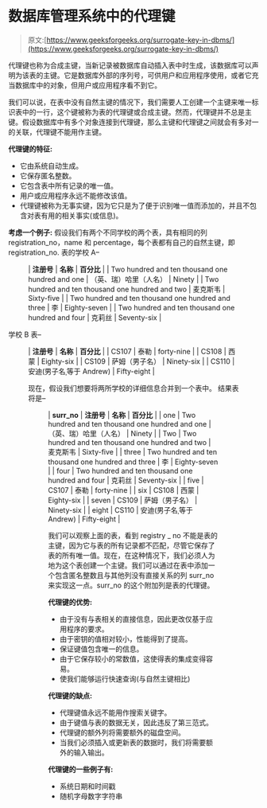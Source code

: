 # 数据库管理系统中的代理键

> 原文:[https://www.geeksforgeeks.org/surrogate-key-in-dbms/](https://www.geeksforgeeks.org/surrogate-key-in-dbms/)

代理键也称为合成主键，当新记录被数据库自动插入表中时生成，该数据库可以声明为该表的主键。它是数据库外部的序列号，可供用户和应用程序使用，或者它充当数据库中的对象，但用户或应用程序看不到它。

我们可以说，在表中没有自然主键的情况下，我们需要人工创建一个主键来唯一标识表中的一行，这个键被称为表的代理键或合成主键。然而，代理键并不总是主键。假设数据库中有多个对象连接到代理键，那么主键和代理键之间就会有多对一的关联，代理键不能用作主键。

**代理键的特征:**

*   它由系统自动生成。
*   它保存匿名整数。
*   它包含表中所有记录的唯一值。
*   用户或应用程序永远不能修改该值。
*   代理键被称为无事实键，因为它只是为了便于识别唯一值而添加的，并且不包含对表有用的相关事实(或信息)。

**考虑一个例子:**
假设我们有两个不同学校的两个表，具有相同的列 registration_no，name 和 percentage，每个表都有自己的自然主键，即 registration_no.
表的学校 A–

<figure class="table">

| **注册号** | **名称** | **百分比** |
| Two hundred and ten thousand one hundred and one | （英、瑞）哈里（人名） | Ninety |
| Two hundred and ten thousand one hundred and two | 麦克斯韦 | Sixty-five |
| Two hundred and ten thousand one hundred and three | 李 | Eighty-seven |
| Two hundred and ten thousand one hundred and four | 克莉丝 | Seventy-six |

</figure>

学校 B 表–

<figure class="table">

| **注册号** | **名称** | **百分比** |
| CS107 | 泰勒 | forty-nine |
| CS108 | 西蒙 | Eighty-six |
| CS109 | 萨姆（男子名） | Ninety-six |
| CS110 | 安迪(男子名ˌ等于 Andrew) | Fifty-eight |

现在，假设我们想要将两所学校的详细信息合并到一个表中。
结果表将是–

<figure class="table">

| **surr_no** | **注册号** | **名称** | **百分比** |
| one | Two hundred and ten thousand one hundred and one | （英、瑞）哈里（人名） | Ninety |
| Two | Two hundred and ten thousand one hundred and two | 麦克斯韦 | Sixty-five |
| three | Two hundred and ten thousand one hundred and three | 李 | Eighty-seven |
| four | Two hundred and ten thousand one hundred and four | 克莉丝 | Seventy-six |
| five | CS107 | 泰勒 | forty-nine |
| six | CS108 | 西蒙 | Eighty-six |
| seven | CS109 | 萨姆（男子名） | Ninety-six |
| eight | CS110 | 安迪(男子名ˌ等于 Andrew) | Fifty-eight |

我们可以观察上面的表，看到 registry _ no 不能是表的主键，因为它与表的所有记录都不匹配，尽管它保存了表的所有唯一值。现在，在这种情况下，我们必须人为地为这个表创建一个主键。我们可以通过在表中添加一个包含匿名整数且与其他列没有直接关系的列 surr_no 来实现这一点。surr_no 的这个附加列是表的代理键。

**代理键的优势:**

*   由于没有与表相关的直接信息，因此更改仅基于应用程序的要求。
*   由于密钥的值相对较小，性能得到了提高。
*   保证键值包含唯一的信息。
*   由于它保存较小的常数值，这使得表的集成变得容易。
*   使我们能够运行快速查询(与自然主键相比)

**代理键的缺点:**

*   代理键值永远不能用作搜索关键字。
*   由于键值与表的数据无关，因此违反了第三范式。
*   代理键的额外列将需要额外的磁盘空间。
*   当我们必须插入或更新表的数据时，我们将需要额外的输入输出。

**代理键的一些例子有:**

*   系统日期和时间戳
*   随机字母数字字符串

</figure>

</figure>